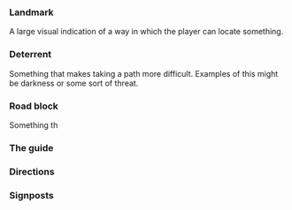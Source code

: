### Landmark
A large visual indication of a way in which the player can locate something.
### Deterrent
Something that makes taking a path more difficult. Examples of this might be darkness or some sort of threat.
### Road block
Something th
### The guide

### Directions

### Signposts 